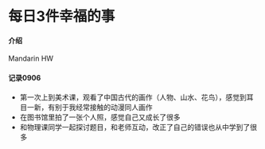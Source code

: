 # 每日3件幸福的事

#### 介绍
Mandarin HW

#### 记录0906
- 第一次上到美术课，观看了中国古代的画作（人物、山水、花鸟），感觉到耳目一新，有别于我经常接触的动漫同人画作
- 在图书馆里拍了一张个人照，感觉自己又成长了很多
- 和物理课同学一起探讨题目，和老师互动，改正了自己的错误也从中学到了很多
